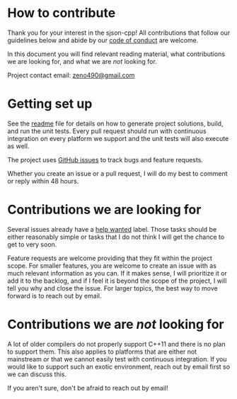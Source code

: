 # How to contribute

Thank you for your interest in the sjson-cpp! All contributions that follow our guidelines below and abide by our [code of conduct](CODE_OF_CONDUCT.md) are welcome.

In this document you will find relevant reading material, what contributions we are looking for, and what we are *not* looking for.

Project contact email: zeno490@gmail.com

# Getting set up

See the [readme](README.md) file for details on how to generate project solutions, build, and run the unit tests. Every pull request should run with continuous integration on every platform we support and the unit tests will also execute as well.

The project uses [GitHub issues](https://github.com/nfrechette/sjson-cpp/issues) to track bugs and feature requests.

Whether you create an issue or a pull request, I will do my best to comment or reply within 48 hours.

# Contributions we are looking for

Several issues already have a [help wanted](https://github.com/nfrechette/sjson-cpp/issues?q=is%3Aopen+is%3Aissue+label%3A%22help+wanted%22) label. Those tasks should be either reasonably simple or tasks that I do not think I will get the chance to get to very soon.

Feature requests are welcome providing that they fit within the project scope. For smaller features, you are welcome to create an issue with as much relevant information as you can. If it makes sense, I will prioritize it or add it to the backlog, and if I feel it is beyond the scope of the project, I will tell you why and close the issue. For larger topics, the best way to move forward is to reach out by email.

# Contributions we are *not* looking for

A lot of older compilers do not properly support C++11 and there is no plan to support them. This also applies to platforms that are either not mainstream or that we cannot easily test with continuous integration. If you would like to support such an exotic environment, reach out by email first so we can discuss this.

If you aren't sure, don't be afraid to reach out by email!
